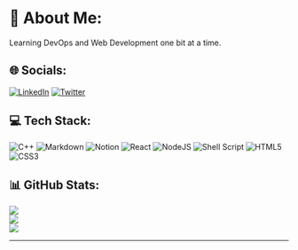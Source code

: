 # 💫 About Me:
Learning DevOps and Web Development one bit at a time.


## 🌐 Socials:
[![LinkedIn](https://img.shields.io/badge/LinkedIn-%230077B5.svg?logo=linkedin&logoColor=white)](https://linkedin.com/in/Shaurya-Ayush) [![Twitter](https://img.shields.io/badge/Twitter-%231DA1F2.svg?logo=Twitter&logoColor=white)](https://twitter.com/OtherShaurya) 

## 💻 Tech Stack:
![C++](https://img.shields.io/badge/c++-%2300599C.svg?style=for-the-badge&logo=c%2B%2B&logoColor=white) ![Markdown](https://img.shields.io/badge/markdown-%23000000.svg?style=for-the-badge&logo=markdown&logoColor=white) ![Notion](https://img.shields.io/badge/Notion-%23000000.svg?style=for-the-badge&logo=notion&logoColor=white) ![React](https://img.shields.io/badge/react-%2320232a.svg?style=for-the-badge&logo=react&logoColor=%2361DAFB) ![NodeJS](https://img.shields.io/badge/node.js-6DA55F?style=for-the-badge&logo=node.js&logoColor=white) ![Shell Script](https://img.shields.io/badge/shell_script-%23121011.svg?style=for-the-badge&logo=gnu-bash&logoColor=white) ![HTML5](https://img.shields.io/badge/html5-%23E34F26.svg?style=for-the-badge&logo=html5&logoColor=white) ![CSS3](https://img.shields.io/badge/css3-%231572B6.svg?style=for-the-badge&logo=css3&logoColor=white)
## 📊 GitHub Stats:
![](https://github-readme-stats.vercel.app/api?username=OtherHorizon&theme=synthwave&hide_border=false&include_all_commits=true&count_private=true)<br/>
![](https://github-readme-streak-stats.herokuapp.com/?user=OtherHorizon&theme=synthwave&hide_border=false)<br/>
![](https://github-readme-stats.vercel.app/api/top-langs/?username=OtherHorizon&theme=synthwave&hide_border=false&include_all_commits=true&count_private=true&layout=compact)

---

  

  
  
